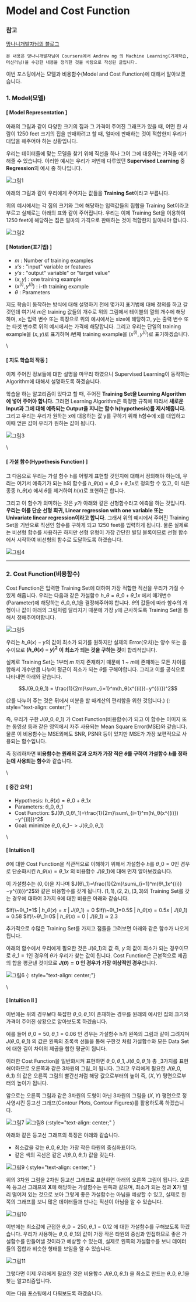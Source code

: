 # Model and Cost Function

### 참고

[망나니개발자님의 블로그](https://mangkyu.tistory.com/31?category=767742)

```
본 내용은 망나니개발자님이 Coursera에서 Andrew ng 의 Machine Learning(기계학습, 머신러닝)을 수강한 내용을 정리한 것을 바탕으로 작성된 글입니다. 
```

이번 포스팅에서는 모델과 비용함수(Model and Cost Function)에 대해서 알아보겠습니다.

### 1. Model(모델)

#### \[ Model Representation ]

아래의 그림과 같이 다양한 크기의 집과 그 가격이 주어진 그래프가 있을 때, 어떤 한 사람이 1250 feet 크기의 집을 판매하려고 할 때, 얼마에 판매하는 것이 적합한지 우리가 대답을 해주어야 하는 상황입니다.

우리는 데이터들에 맞는 모델을 찾기 위해 직선을 하나 그어 그에 대응하는 가격을 얘기해줄 수 있습니다. 이러한 예시는 우리가 저번에 다루었던 **Supervised Learning** 중 **Regression**의 예시 중 하나입니다.

![그림1](https://t1.daumcdn.net/cfile/tistory/99DF553D5A37AFF12A)

아래의 그림과 같이 우리에게 주어지는 값들을 **Training Set**이라고 부릅니다.

위의 예시에서는 각 집의 크기와 그에 해당하는 입력값들의 집합을 Training Set이라고 부르고 실제로는 아래의 표와 같이 주어집니다. 우리는 이제 Training Set을 이용하여 1250 feet에 해당하는 집은 얼마의 가격으로 판매하는 것이 적합한지 알아내야 합니다.

![그림2](https://t1.daumcdn.net/cfile/tistory/99D1FA4B5A37C6BD14)

#### \[ Notation(표기법) ]

* $m$ : Number of training examples
* $x′s$ : "input" variable or features
* $y′s$ : "output" variable" or "target value"
* $(x,y)$ : one training example
* $(x^{(i)},y^{(i)})$ : i-th training example
* $θ$ : Parameters

지도 학습이 동작하는 방식에 대해 설명하기 전에 몇가지 표기법에 대해 정의를 하고 갈 것인데 여기서 $m$은 training 값들의 개수로 위의 그림에서 테이블의 열의 개수에 해당하며, $x$는 입력 변수 또는 특징으로 위의 예시에서는 size에 해당하고, $y$는 출력 변수 또는 타겟 변수로 위의 예시에서는 가격에 해당합니다. 그리고 우리는 단일의 training example을 $(x,y)$로 표기하며 $i$번째 training example을 $(x^{(i)},y^{(i)})$로 표기하겠습니다.

\


#### \[ 지도 학습의 작동 ]

이제 주어진 정보들에 대한 설명을 마무리 하였으니 Supervised Learning이 동작하는 Algorithm에 대해서 설명하도록 하겠습니다.

학습을 하는 알고리즘이 있다고 할 때, 주어진 **Training Set을 Learning Algorithm에 넣어 주어야 합니다.** 그러면 Learning Algorithm은 특정한 규칙에 따라서 **새로운 Input과 그에 대해 예측되는 Output을 지니는 함수 h(hypothesis)를 제시해줍니다.** 그리고 우리는 우리가 원하는 x에 대응하는 값 y를 구하기 위해 h함수에 x를 대입하고 이때 얻은 값이 우리가 원하는 값이 됩니다.

![그림3](https://t1.daumcdn.net/cfile/tistory/9914803C5A37B90828)

\


#### \[ 가설 함수(Hypothesis Function) ]

그 다음으로 우리는 가설 함수 h를 어떻게 표현할 것인지에 대해서 정의해야 하는데, 우리는 여기서 예측기가 되는 h의 함수를 $h\_θ(x)=θ\_0+θ\_1x$로 정의할 수 있고, 이 식은 종종 $h\_θ(x)$ 에서 $θ$를 제거하여 $h(x)$로 표현하곤 합니다.

그리고 이 함수가 의미하는 것은 $y$가 아래와 같은 선형함수라고 예측을 하는 것입니다. **우리는 이를 단순 선형 회귀, Linear regression with one variable 또는 Univariate linear regression이라고 합니다.** 그래서 위의 예시에서 주어진 Training Set을 기반으로 직선인 함수를 구하게 되고 1250 feet를 입력하게 됩니다. 물론 실제로는 비선형 함수를 사용하곤 하지만 선형 유형이 가장 간단한 빌딩 블록이므로 선형 함수에서 시작하여 비선형의 함수로 도달하도록 하겠습니다.

![그림4](https://t1.daumcdn.net/cfile/tistory/9912F34F5A37BD8234)

***

### 2. Cost Function(비용함수)

Cost Function은 입력한 Training Set에 대하여 가장 적합한 직선을 우리가 가질 수 있게 해줍니다. 우리는 다음과 같은 가설함수 $h\_θ=θ\_0+θ\_1x$ 에서 매개변수(Parameter)에 해당하는 $θ\_0,θ\_1$을 결정해주어야 합니다. $θ$의 값들에 따라 함수의 개형이나 값이 아래의 그림처럼 달라지기 때문에 가장 $y$에 근사하도록 Training Set을 통해서 정해주어야합니다.

![그림5](https://t1.daumcdn.net/cfile/tistory/994EBA385A38D1662C)

우리는 $h\_θ(x)−y$의 값이 최소가 되기를 원하지만 실제의 Error(오차)는 양수 또는 음수이므로 **$(h\_θ(x)−y)^2$ 이 최소가 되는 것을 구하는 것**이 합리적입니다.

실제로 Training Set는 $1$부터 $m$ 까지 존재하기 때문에 $1$ \~ $m$에 존재하는 모든 차이를 합해서 개수만큼 나누어 평균이 최소가 되는 $θ$를 구해야합니다. 그리고 이를 공식으로 나타내면 아래와 같습니다.

$$J(θ_0,θ_1) = \frac{1}{2m}\sum_{i=1}^m(h_θ(x^{(i)})−y^{(i)})^2$$

(2를 나누어 주는 것은 뒤에서 미분을 할 때계산의 편리함을 위한 것입니다.) {: style="text-align: center;"}

즉, 우리가 구한 $J(θ\_0,θ\_1)$ 가 Cost Function(비용함수)가 되고 이 함수는 이미지 또는 동영상 등과 같은 영역에서 자주 사용되는 Mean Square Error(MSE)와 같습니다. 물론 이 비용함수는 MSE외에도 SNR, PSNR 등이 있지만 MSE가 가장 보편적으로 사용되는 함수입니다.

즉 정리하자면 **비용함수는 원래의 값과 오차가 가장 적은 $θ$를 구하여 가설함수 $h$를 정하는데 사용되는 함수**와 같습니다.

\


#### \[ 중간 요약 ]

* Hypothesis: $h\_θ(x)=θ\_0+θ\_1x$
* Parameters: $θ\_0,θ\_1$
* Cost Function: $J(θ\_0,θ\_1)=\frac{1}{2m}\sum\_{i=1}^m(h\_θ(x^{(i)})−y^{(i)})^2$
* Goal: minimize $θ\_0,θ\_1 -> J(θ\_0,θ\_1)$

\


#### \[ Intuition Ⅰ]

$θ$에 대한 Cost Function을 직관적으로 이해하기 위해서 가설함수 $h$를 $θ\_0=0$인 경우로 단순화시킨 $h\_θ(x)=θ\_1x$ 의 비용함수 $J(θ\_1)$에 대해 먼저 알아보겠습니다.

이 가설함수는 $(0,0)$을 지나며 $J(θ\_1)=\frac{1}{2m}\sum\_{i=1}^m(θ\_1x^{(i)}−y^{(i)})^2$와 같은 비용함수를 갖게 됩니다. $(1,1),(2,2),(3,3)$의 Training Set를 갖는 경우에 대하여 3가지 θ에 대한 비용은 아래와 같습니다.

$If)\~θ\_1=1$ | $h\_θ(x)=x$ | $J(θ\_1)=0$ $If)\~θ\_1=0.5$ | $h\_θ(x)=0.5x$ | $J(θ\_1)≈0.58$ $If)\~θ\_1=0$ | $h\_θ(x)=0$ | $J(θ\_1)≈2.3$

추가적으로 수많은 Training Set를 가지고 점들을 그려보면 아래와 같은 함수가 나오게 됩니다.

아래의 함수에서 우리에게 필요한 것은 $J(θ\_1)$의 값 즉, $y$ 의 값이 최소가 되는 경우이므로 $θ\_1=1$인 경우의 $θ$가 우리가 찾는 값이 됩니다. Cost Function은 근본적으로 제곱의 합을 평균낸 것이므로 **$J(θ)=0$ 인 경우가 가장 이상적인 경우**입니다.

![그림6](https://t1.daumcdn.net/cfile/tistory/996CDC365A39BCFC0E) {: style="text-align: center;"}

\


#### \[ Intuition Ⅱ ]

이번에는 위의 경우보다 복잡한 $θ\_0,θ\_1$이 존재하는 경우를 원래의 예시인 집의 크기와 가격이 주어진 상황으로 알아보도록 하겠습니다.

예를 들어 $θ\_0=50, θ\_1=0.06$ 인 경우는 가설함수 h가 왼쪽의 그림과 같이 그려지며 $J(θ\_0,θ\_1)$ 의 값은 왼쪽의 초록색 선들을 통해 구한것 처럼 가설함수와 모든 Data Set에 대한 길이 차이의 제곱을 합한 평균이 됩니다.

이러한 Cost Function을 일반화시켜 표현하면 $θ\_0,θ\_1,J(θ\_0,θ\_1)$ 총 _3가지를 표현해야하므로 오른쪽과 같은 3차원의 그림_이 됩니다. 그리고 우리에게 필요한 $J(θ\_0,θ\_1)$ 의 값은 오른쪽 그림의 빨간선처럼 해당 값으로부터의 높이 즉, $(X,Y)$ 평면으로부터의 높이가 됩니다.

앞으로는 오른쪽 그림과 같은 3차원의 도형이 아닌 3차원의 그림을 $(X,Y)$ 평면으로 정사영시킨 등고선 그래프(Contour Plots, Contour Figures)를 활용하도록 하겠습니다.

![그림7](https://t1.daumcdn.net/cfile/tistory/998F043B5A39C59815) ![그림8](https://t1.daumcdn.net/cfile/tistory/9958C6335A39C5BE13) {:style="text-align: center;" }

아래와 같은 등고선 그래프의 특징은 아래와 같습니다.

* 최소값을 갖는 $θ\_0,θ\_1$는 가장 작은 타원의 중심좌표이다.
* 같은 색의 곡선은 같은 $J(θ\_0,θ\_1)$ 값을 갖는다.

![그림9](https://t1.daumcdn.net/cfile/tistory/99D6EC455A39CA6C1A) {:style="text-align: center;" }

위의 3차원 그림을 2차원 등고선 그래프로 표현하면 아래의 오른쪽 그림이 됩니다. 오른쪽 등고선 그래프의 **X**에 해당하는 가설함수는 왼쪽과 같으며, 최소가 되는 점과 **X**가 멀리 떨어져 있는 것으로 보아 그렇게 좋은 가설함수는 아님을 예상할 수 있고, 실제로 왼쪽의 그래프를 보니 많은 데이터들과 만나는 직선이 아님을 알 수 있습니다.

![그림10](https://t1.daumcdn.net/cfile/tistory/99B830435A39CC9A28)

이번에는 최소값에 근접한 $θ\_0=250,θ\_1=0.12$ 에 대한 가설함수를 구해보도록 하겠습니다. 우리가 사용하는 $θ\_0,θ\_1$의 값이 가장 작은 타원의 중심과 인접하므로 좋은 가설함수를 만들어낼 것이라고 예상할 수 있는데, 실제로 왼쪽의 가설함수를 보니 데이터들의 집합과 비슷한 형태를 보임을 알 수 있습니다.

![그림11](https://t1.daumcdn.net/cfile/tistory/99C83E475A39CC3E28)

그렇다면 이제 우리에게 필요한 것은 비용함수 $J(θ\_0,θ\_1)$ 을 최소로 만드는 $θ\_0,θ\_1$을 찾는 알고리즘입니다.

이는 다음 포스팅에서 다뤄보도록 하겠습니다.
